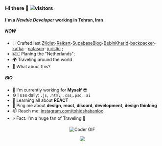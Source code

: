 ### Hi there 👋 ![visitors](https://visitor-badge.laobi.icu/badge?page_id=tohidshabanloo)
#### I'm a *Newbie Developer* working in Tehran, Iran

##### NOW

- ✨ Crafted last [ZKdiet](https://zkdiet.ir/)-[Raikart](https://Raika.vercel.app/)-[SupabaseBlog](https://backpacker-supabase.vercel.app/)-[BebinKharid](https://bebinkharid.vercel.app/)-[backpacker](https://koolegard.com)- [kafka](https://kafka.ir) - [natasun](https://natasun.com)- [juristic](https://juristic.newnil.ir/) ;
- 🇳🇱 Planing the "Netherlands";
- 🌍 Traveling around the world
- 🍑 What about this?

##### BIO

- 🏢 I'm currently working for **Myself** 😎
- ⚙️ I use daily: `.js`, `.html`, `.css`,`.psd`, `.ai`
- 🌱 Learning all about **REACT**
- 💬 Ping me about **design**, **react**, **discord**, **development**, **design thinking**
- 📫 Reach me: [instagram.com/tohidshabanloo](https://instagram.com/tohidshabanloo)
- ⚡️ Fact: I'm a huge fan of Traveling 🧳

<p align="center">
<img src="https://www.tohidsh.com/static/gifs/backpacker.gif" alt="Coder GIF">
</p>
<p align="center">
  <img src="https://capsule-render.vercel.app/api?type=waving&color=gradient&height=60&section=footer"/>
</p>


